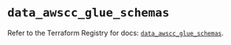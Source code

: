 # `data_awscc_glue_schemas`

Refer to the Terraform Registry for docs: [`data_awscc_glue_schemas`](https://registry.terraform.io/providers/hashicorp/awscc/0.70.0/docs/data-sources/glue_schemas).
